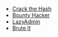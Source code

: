 <ul>
    <li><a href="/writeups/tryhackme/crack-the-hash.html">Crack the Hash</a></li>
    <li><a href="/writeups/tryhackme/bounty-hacker.html">Bounty Hacker</a></li>
    <li><a href="/writeups/tryhackme/lazy-admin.html">LazyAdmin</a></li>
    <li><a href="/writeups/tryhackme/brute-it.html">Brute It</a></li>
</ul>

